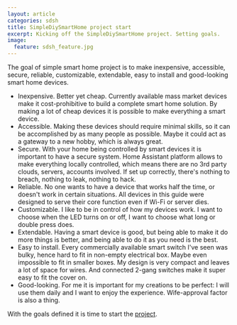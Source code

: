 ```yaml
---
layout: article
categories: sdsh
title: SimpleDiySmartHome project start
excerpt: Kicking off the SimpleDiySmartHome project. Setting goals.
image:
  feature: sdsh_feature.jpg
---
```


The goal of simple smart home project is to make inexpensive, accessible, secure, reliable, customizable, extendable, easy to install and good-looking smart home devices.
  - Inexpensive. Better yet cheap. Currently available mass market devices make it cost-prohibitive to build a complete smart home solution. By making a lot of cheap devices it is possible to make everything a smart device.
  - Accessible. Making these devices should require minimal skills, so it can be accomplished by as many people as possible. Maybe it could act as a gateway to a new hobby, which is always great.
  - Secure. With your home being controlled by smart devices it is important to have a secure system. Home Assistant platform allows to make everything locally controlled, which means there are no 3rd party clouds, servers, accounts involved. If set up correctly, there's nothing to breach, nothing to leak, nothing to hack.
  - Reliable. No one wants to have a device that works half the time, or doesn't work in certain situations. All devices in this guide were designed to serve their core function even if Wi-Fi or server dies.
  - Customizable. I like to be in control of how my devices work. I want to choose when the LED turns on or off, I want to choose what long or double press does.
  - Extendable. Having a smart device is good, but being able to make it do more things is better, and being able to do it as you need is the best.
  - Easy to install. Every commercially available smart switch I've seen was bulky, hence hard to fit in non-empty electrical box. Maybe even impossible to fit in smaller boxes. My design is very compact and leaves a lot of space for wires. And connected 2-gang switches make it super easy to fit the cover on.
  - Good-looking. For me it is important for my creations to be perfect: I will use them daily and I want to enjoy the experience. Wife-approval factor is also a thing.

With the goals defined it is time to start the [project](/sdsh/).

